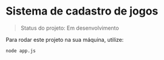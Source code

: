 <h1>Sistema de cadastro de jogos</h1>

>Status do projeto: Em desenvolvimento

Para rodar este projeto na sua máquina, utilize:
```
node app.js
```
